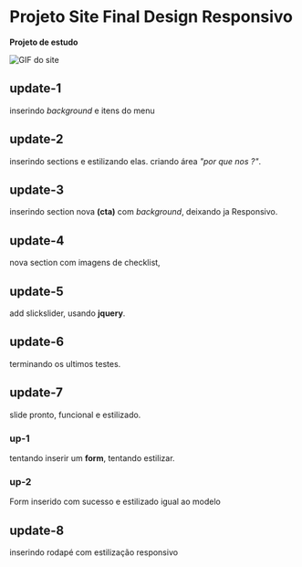 # Projeto Site Final Design Responsivo
**Projeto de estudo**

![GIF do site](images/sitegif.gif)

## update-1
inserindo *background* e itens do menu

## update-2
inserindo sections e estilizando elas.
criando área *"por que nos ?"*.

## update-3
inserindo section nova **(cta)** com *background*,
deixando ja Responsivo.

## update-4
nova section com imagens de checklist,

## update-5
add slickslider, usando **jquery**.

## update-6
terminando os ultimos testes.

## update-7
slide pronto, funcional e estilizado.


### up-1
tentando inserir um **form**,
tentando estilizar.

### up-2 
Form inserido com sucesso e estilizado igual ao modelo

## update-8
inserindo rodapé com estilização
responsivo